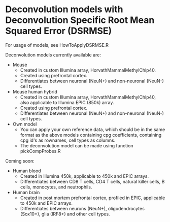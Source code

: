 # Deconvolution models with Deconvolution Specific Root Mean Squared Error (DSRMSE)

For usage of models, see HowToApplyDSRMSE.R

Deconvolution models currently available are:
- Mouse 
    - Created in custom Illumina array, HorvathMammalMethylChip40. 
    - Created using prefrontal cortex.
    - Differentiates between neuronal (NeuN+) and non-neuronal (NeuN-) cell types.
- Mouse human hybrid 
    - Created in custom Illumina array, HorvathMammalMethylChip40, also applicable to Illumina EPIC (850k) array. 
    - Created using prefrontal cortex.
    - Differentiates between neuronal (NeuN+) and non-neuronal (NeuN-) cell types.
- Own model
    - You can apply your own reference data, which should be in the same format as the above models containing cpg coefficients, containing cpg id's as rownames, cell types as columns.
    - The deconvolution model can be made using function pickCompProbes.R

Coming soon:
- Human blood 
  - Created in Illumina 450k, applicable to 450k and EPIC arrays.
  - Differentiates between CD8 T cells, CD4 T cells, natural killer cells,  B cells, monocytes, and neutrophils.
- Human brain
  - Created in post mortem prefrontal cortex, profiled in EPIC, applicable to 450k and EPIC arrays.
  - Differentiates between neurons (NeuN+), oligodendrocytes (Sox10+), glia (IRF8+) and other cell types.
